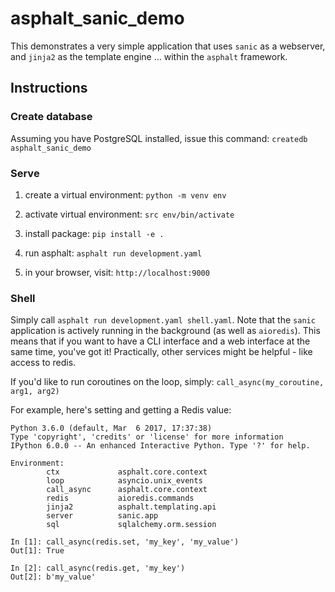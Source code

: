 # asphalt_sanic_demo
This demonstrates a very simple application that uses `sanic` as a webserver,
and `jinja2` as the template engine ... within the `asphalt` framework.

## Instructions

### Create database
Assuming you have PostgreSQL installed, issue this command:
    `createdb asphalt_sanic_demo`

### Serve
1. create a virtual environment:
    `python -m venv env`

2. activate virtual environment:
   `src env/bin/activate`

3. install package:
   `pip install -e .`

4. run asphalt:
   `asphalt run development.yaml`

5. in your browser, visit:
    `http://localhost:9000`

### Shell
Simply call `asphalt run development.yaml shell.yaml`. Note that the `sanic`
application is actively running in the background (as well as `aioredis`). This
means that if you want to have a CLI interface and a web interface at the same
time, you've got it! Practically, other services might be helpful - like access
to redis.

If you'd like to run coroutines on the loop, simply:
    `call_async(my_coroutine, arg1, arg2)`

For example, here's setting and getting a Redis value:
```
Python 3.6.0 (default, Mar  6 2017, 17:37:38)
Type 'copyright', 'credits' or 'license' for more information
IPython 6.0.0 -- An enhanced Interactive Python. Type '?' for help.

Environment:
        ctx             asphalt.core.context
        loop            asyncio.unix_events
        call_async      asphalt.core.context
        redis           aioredis.commands
        jinja2          asphalt.templating.api
        server          sanic.app
        sql             sqlalchemy.orm.session

In [1]: call_async(redis.set, 'my_key', 'my_value')
Out[1]: True

In [2]: call_async(redis.get, 'my_key')
Out[2]: b'my_value'
```
